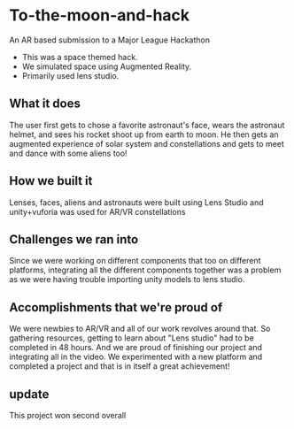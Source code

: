 # To-the-moon-and-hack 
An AR based submission to a Major League Hackathon

- This was a space themed hack.
- We simulated space using Augmented Reality.
- Primarily used lens studio.

## What it does
The user first gets to chose a favorite astronaut's face, wears the astronaut helmet, and sees his rocket shoot up from earth to moon. He then gets an augmented experience of solar system and constellations and gets to meet and dance with some aliens too!

## How we built it
Lenses, faces, aliens and astronauts were built using Lens Studio and unity+vuforia was used for AR/VR constellations

## Challenges we ran into
Since we were working on different components that too on different platforms, integrating all the different components together was a problem as we were having trouble importing unity models to lens studio.

## Accomplishments that we're proud of
We were newbies to AR/VR and all of our work revolves around that. So gathering resources, getting to learn about "Lens studio" had to be completed in 48 hours. And we are proud of finishing our project and integrating all in the video. We experimented with a new platform and completed a project and that is in itself a great achievement!

## update
This project won second overall
